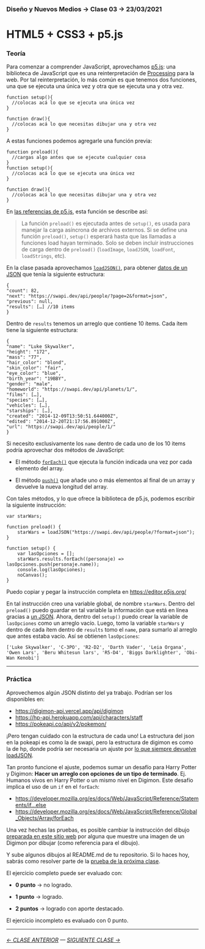 ### Diseño y Nuevos Medios → Clase 03 → 23/03/2021

# HTML5 + CSS3 + p5.js

### Teoría

Para comenzar a comprender JavaScript, aprovechamos [p5.js](https://p5js.org/es/): una biblioteca de JavaScript que es una reinterpretación de [Processing](https://processing.org/) para la web. Por tal reinterpretación, lo más común es que tenemos dos funciones, una que se ejecuta una única vez y otra que se ejecuta una y otra vez. 

```
function setup(){
  //colocas acá lo que se ejecuta una única vez
}

function draw(){
  //colocas acá lo que necesitas dibujar una y otra vez
}
```

A estas funciones podemos agregarle una función previa:

```
function preload(){
  //cargas algo antes que se ejecute cualquier cosa
}
function setup(){
  //colocas acá lo que se ejecuta una única vez
}

function draw(){
  //colocas acá lo que necesitas dibujar una y otra vez
}
```

En [las referencias de p5.js](https://p5js.org/es/reference/#/p5/preload), esta función se describe así:

> La función `preload()` es ejecutada antes de `setup()`, es usada para manejar la carga asíncrona de archivos externos. Si se define una función `preload()`, `setup()` esperará hasta que las llamadas a funciones load hayan terminado. Solo se deben incluir instrucciones de carga dentro de `preload()` (`loadImage`, `loadJSON`, `loadFont`, `loadStrings`, etc).


En la clase pasada aprovechamos [`loadJSON()`](https://p5js.org/es/reference/#/p5/loadJSON), para obtener [datos de un JSON](https://swapi.dev/api/people/?format=json) que tenía la siguiente estructura:

```
{
"count": 82,
"next": "https://swapi.dev/api/people/?page=2&format=json",
"previous": null,
"results": […] //10 items
}
```

Dentro de `results` tenemos un arreglo que contiene 10 ítems. Cada ítem tiene la siguiente estructura:

```
{
"name": "Luke Skywalker",
"height": "172",
"mass": "77",
"hair_color": "blond",
"skin_color": "fair",
"eye_color": "blue",
"birth_year": "19BBY",
"gender": "male",
"homeworld": "https://swapi.dev/api/planets/1/",
"films": […],
"species": […],
"vehicles": […],
"starships": […],
"created": "2014-12-09T13:50:51.644000Z",
"edited": "2014-12-20T21:17:56.891000Z",
"url": "https://swapi.dev/api/people/1/"
}
``` 

Si necesito exclusivamente los `name` dentro de cada uno de los 10 items podría aprovechar dos métodos de JavaScript: 

- El método [`forEach()`](https://developer.mozilla.org/es/docs/Web/JavaScript/Reference/Global_Objects/Array/forEach) que ejecuta la función indicada una vez por cada elemento del array.

- El método [`push()`](https://developer.mozilla.org/es/docs/Web/JavaScript/Reference/Global_Objects/Array/push) que añade uno o más elementos al final de un array y devuelve la nueva longitud del array.

Con tales métodos, y lo que ofrece la biblioteca de p5.js, podemos escribir la siguiente instrucción:

```
var starWars;

function preload() {
    starWars = loadJSON("https://swapi.dev/api/people/?format=json");
}

function setup() {
    var lasOpciones = [];
    starWars.results.forEach((personaje) => lasOpciones.push(personaje.name));
    console.log(lasOpciones);
    noCanvas();
}
```

Puedo copiar y pegar la instrucción completa en https://editor.p5js.org/

En tal instrucción creo una variable global, de nombre `starWars`. Dentro del `preload()` puedo guardar en tal variable la información que está en línea gracias a [un JSON](https://swapi.dev/api/people/?format=json). Ahora, dentro del `setup()` puedo crear la variable de `lasOpciones` como un arreglo vacío. Luego, tomo la variable `starWars` y dentro de cada ítem dentro de `results` tomo el `name`, para sumarlo al arreglo que antes estaba vacío. Así se obtienen `lasOpciones`:

```
['Luke Skywalker', 'C-3PO', 'R2-D2', 'Darth Vader', 'Leia Organa', 'Owen Lars', 'Beru Whitesun lars', 'R5-D4', 'Biggs Darklighter', 'Obi-Wan Kenobi']
```

- - - - - - - - - - - - -

### Práctica

Aprovechemos algún JSON distinto del ya trabajo. Podrían ser los disponibles en:

- https://digimon-api.vercel.app/api/digimon
- https://hp-api.herokuapp.com/api/characters/staff
- https://pokeapi.co/api/v2/pokemon/

¡Pero tengan cuidado con la estructura de cada uno! La estructura del json en la pokeapi es como la de swapi, pero la estructura de digimon es como la de hp, donde podría ser necesaria un ajuste por [lo que siempre devuelve loadJSON](https://github.com/processing/p5.js/issues/2154#issuecomment-578892245).

Tan pronto funcione el ajuste, podemos sumar un desafío para Harry Potter y Digimon: **Hacer un arreglo con opciones de un tipo de terminado**. Ej. Humanos vivos en Harry Potter o un mismo nivel en Digimon. Este desafío implica el uso de un `if` en el `forEach`:

- https://developer.mozilla.org/es/docs/Web/JavaScript/Reference/Statements/if...else
- https://developer.mozilla.org/es/docs/Web/JavaScript/Reference/Global_Objects/Array/forEach

Una vez hechas las pruebas, es posible cambiar la instrucción del dibujo [preparada en este sitio web](https://profesorfaco.github.io/dno037-2022/clase-03) por alguna que muestre una imagen de un Digimon por dibujar (como referencia para el dibujo).

Y sube algunos dibujos al README.md de tu repositorio. Si lo haces hoy, sabrás como resolver parte de la [prueba de la próxima clase](https://github.com/profesorfaco/dno037-2022/tree/main/clase-04).

El ejercicio completo puede ser evaluado con:

- **0 punto** → no logrado.

- **1 punto** → logrado.

- **2 puntos** → logrado con aporte destacado.

El ejercicio incompleto es evaluado con 0 punto.

- - - - - - - 

###### [← CLASE ANTERIOR](https://github.com/profesorfaco/dno037-2022/tree/main/clase-02) — [SIGUIENTE CLASE →](https://github.com/profesorfaco/dno037-2022/tree/main/clase-04)

